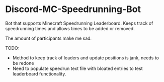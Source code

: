 # Discord-MC-Speedrunning-Bot
Bot that supports Minecraft Speedrunning Leaderboard. Keeps track of speedrunning times and allows times to be added or removed.

The amount of participants make me sad.

TODO: 
* Method to keep track of leaders and update positions is jank, needs to be redone
* Need to populate speedrun text file with bloated entries to test leaderboard functionality.
